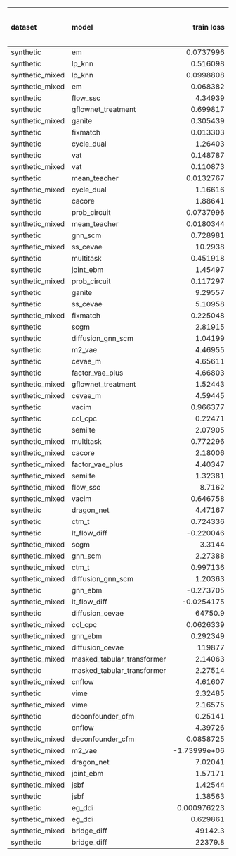 | dataset         | model                      |       train loss |   train treatment accuracy |   train outcome rmse |   train outcome rmse labelled |   train outcome rmse unlabelled |        val loss |   val treatment accuracy |   val outcome rmse |   val outcome rmse labelled |   val outcome rmse unlabelled |
|:----------------|:---------------------------|-----------------:|---------------------------:|---------------------:|------------------------------:|--------------------------------:|----------------:|-------------------------:|-------------------:|----------------------------:|------------------------------:|
| synthetic       | em                         |      0.0737996   |                   0        |            0         |                     0         |                        0        |     0.179143    |                 0        |           0        |                    0        |                      0        |
| synthetic       | lp_knn                     |      0.516098    |                   0.7      |            0         |                     0         |                        0        |     2.30579     |                 0.52     |           0        |                    0        |                      0        |
| synthetic_mixed | lp_knn                     |      0.0998808   |                   0.909091 |            0         |                     0         |                        0        |     9.33078     |                 0.583333 |           0        |                    0        |                      0        |
| synthetic_mixed | em                         |      0.068382    |                   0        |            0         |                     0         |                        0        |     0.128651    |                 0        |           0        |                    0        |                      0        |
| synthetic       | flow_ssc                   |      4.34939     |                   1        |            0.224452  |                     0.224452  |                        0        |     4.56051     |                 0.88     |           0.623845 |                    0.623845 |                      0        |
| synthetic       | gflownet_treatment         |      0.699817    |                   0.46     |            0.211917  |                     0.211917  |                        0        |    24.6287      |                 0.36     |           0.657501 |                    0.657501 |                      0        |
| synthetic_mixed | ganite                     |      0.305439    |                   1        |            0.238845  |                     0.20432   |                        0.23995  |     1.64958     |                 0.926667 |           0.665489 |                    0.623495 |                      0.701048 |
| synthetic       | fixmatch                   |      0.013303    |                   1        |            0.113639  |                     0.113639  |                        0        |     1.82456     |                 0.9      |           0.665946 |                    0.665946 |                      0        |
| synthetic       | cycle_dual                 |      1.26403     |                   1        |            0.0925703 |                     0.0925703 |                        0        |     3.19586     |                 0.94     |           0.675024 |                    0.675024 |                      0        |
| synthetic       | vat                        |      0.148787    |                   1        |            0.133918  |                     0.133918  |                        0        |     0.715834    |                 0.88     |           0.676165 |                    0.676165 |                      0        |
| synthetic_mixed | vat                        |      0.110873    |                   1        |            0.165575  |                     0.11898   |                        0.184815 |     0.756851    |                 0.926667 |           0.682714 |                    0.654224 |                      0.703391 |
| synthetic       | mean_teacher               |      0.0132767   |                   1        |            0.0994482 |                     0.0994482 |                        0        |     1.07853     |                 0.86     |           0.690251 |                    0.690251 |                      0        |
| synthetic_mixed | cycle_dual                 |      1.16616     |                   1        |            0.115465  |                     0.12173   |                        0.126937 |     3.51632     |                 0.926667 |           0.691108 |                    0.690464 |                      0.669373 |
| synthetic       | cacore                     |      1.88641     |                   1        |            0.173097  |                     0.173097  |                        0        |     2.9076      |                 0.88     |           0.693141 |                    0.693141 |                      0        |
| synthetic       | prob_circuit               |      0.0737996   |                   1        |            0.0985023 |                     0.0985023 |                        0        |     0.179143    |                 0.92     |           0.693237 |                    0.693237 |                      0        |
| synthetic_mixed | mean_teacher               |      0.0180344   |                   1        |            0.358218  |                     0.108241  |                        0.429653 |     1.37732     |                 0.926667 |           0.710505 |                    0.609153 |                      0.786365 |
| synthetic       | gnn_scm                    |      0.728981    |                   0.7      |            0.224748  |                     0.224748  |                        0        |     4.00449     |                 0.44     |           0.713541 |                    0.713541 |                      0        |
| synthetic_mixed | ss_cevae                   |     10.2938      |                   1        |            0.37312   |                     0.24383   |                        0.38847  |   118.297       |                 0.926667 |           0.716405 |                    0.696095 |                      0.72712  |
| synthetic       | multitask                  |      0.451918    |                   1        |            0.136935  |                     0.136935  |                        0        |     2.0599      |                 0.88     |           0.725373 |                    0.725373 |                      0        |
| synthetic       | joint_ebm                  |      1.45497     |                   1        |            0.618252  |                     0.618252  |                        0        |     2.45386     |                 0.9      |           0.729752 |                    0.729752 |                      0        |
| synthetic_mixed | prob_circuit               |      0.117297    |                   1        |            0.111319  |                     0.0767366 |                        0.132294 |     0.250892    |                 0.916667 |           0.73231  |                    0.727911 |                      0.736348 |
| synthetic       | ganite                     |      9.29557     |                   1        |            0.161594  |                     0.161594  |                        0        |    12.165       |                 0.84     |           0.739207 |                    0.739207 |                      0        |
| synthetic       | ss_cevae                   |      5.10958     |                   1        |            0.228977  |                     0.228977  |                        0        |    87.283       |                 0.88     |           0.742901 |                    0.742901 |                      0        |
| synthetic_mixed | fixmatch                   |      0.225048    |                   1        |            0.533054  |                     0.0862824 |                        0.707554 |     2.21162     |                 0.786667 |           0.745619 |                    0.68443  |                      0.794785 |
| synthetic       | scgm                       |      2.81915     |                   0.78     |            0.411927  |                     0.411927  |                        0        |     2.97815     |                 0.72     |           0.770881 |                    0.770881 |                      0        |
| synthetic       | diffusion_gnn_scm          |      1.04199     |                   0.72     |            0.240256  |                     0.240256  |                        0        |     2.12698     |                 0.44     |           0.773365 |                    0.773365 |                      0        |
| synthetic       | m2_vae                     |      4.46955     |                   1        |            0.277721  |                     0.277721  |                        0        |     5.94373     |                 0.86     |           0.777458 |                    0.777458 |                      0        |
| synthetic       | cevae_m                    |      4.65611     |                   0.48     |            0.30488   |                     0.30488   |                        0        |     4.75099     |                 0.62     |           0.78288  |                    0.78288  |                      0        |
| synthetic       | factor_vae_plus            |      4.66803     |                   0.46     |            0.338222  |                     0.338222  |                        0        |     4.6601      |                 0.54     |           0.789642 |                    0.789642 |                      0        |
| synthetic_mixed | gflownet_treatment         |      1.52443     |                   1        |            0.389561  |                     0.243719  |                        0.462834 |    11.9016      |                 0.84     |           0.793314 |                    0.763918 |                      0.833832 |
| synthetic_mixed | cevae_m                    |      4.59445     |                   1        |            0.430096  |                     0.290563  |                        0.482257 |     4.79445     |                 0.926667 |           0.7998   |                    0.820365 |                      0.779586 |
| synthetic       | vacim                      |      0.966377    |                   0.48     |            0.532655  |                     0.532655  |                        0        |     1.40789     |                 0.62     |           0.841914 |                    0.841914 |                      0        |
| synthetic       | ccl_cpc                    |      0.22471     |                   1        |            0.617621  |                     0.617621  |                        0        |     0.406904    |                 0.92     |           0.869997 |                    0.869997 |                      0        |
| synthetic       | semiite                    |      2.07905     |                   0.96     |            0.645657  |                     0.645657  |                        0        |     3.63369     |                 0.76     |           0.929403 |                    0.929403 |                      0        |
| synthetic_mixed | multitask                  |      0.772296    |                   1        |            0.943191  |                     0.674468  |                        1.0405   |     2.4896      |                 0.96     |           0.952305 |                    0.870399 |                      0.982984 |
| synthetic_mixed | cacore                     |      2.18006     |                   1        |            0.877234  |                     0.250143  |                        1.15967  |     7.20856     |                 0.666667 |           0.995555 |                    1.01062  |                      1.00713  |
| synthetic_mixed | factor_vae_plus            |      4.40347     |                   0.96     |            0.955099  |                     0.619241  |                        1.15603  |     4.79204     |                 0.726667 |           1.07021  |                    1.1367   |                      0.996769 |
| synthetic_mixed | semiite                    |      1.32381     |                   0.975    |            1.14116   |                     0.432446  |                        1.48379  |     8.79509     |                 0.626667 |           1.07369  |                    1.13017  |                      1.03065  |
| synthetic_mixed | flow_ssc                   |      8.7162      |                   1        |            0.723421  |                     0.691888  |                        0.693896 |    10.7871      |                 0.706667 |           1.08338  |                    1.21218  |                      0.944092 |
| synthetic_mixed | vacim                      |      0.646758    |                   0.73     |            1.07668   |                     0.465684  |                        1.37679  |     1.10098     |                 0.633333 |           1.09119  |                    0.94161  |                      1.20593  |
| synthetic       | dragon_net                 |      4.47167     |                   0.84     |            1.50148   |                     1.50148   |                        0        |     3.9777      |                 0.64     |           1.12363  |                    1.12363  |                      0        |
| synthetic       | ctm_t                      |      0.724336    |                   0.84     |            1.05352   |                     1.05352   |                        0        |     0.693348    |                 0.86     |           1.16841  |                    1.16841  |                      0        |
| synthetic       | lt_flow_diff               |     -0.220046    |                   1        |            0.861684  |                     0.861684  |                        0        |     3.68227     |                 0.92     |           1.18544  |                    1.18544  |                      0        |
| synthetic_mixed | scgm                       |      3.3144      |                   0.843333 |            1.10294   |                     0.669585  |                        1.35013  |     3.9359      |                 0.633333 |           1.21646  |                    1.20646  |                      1.20908  |
| synthetic_mixed | gnn_scm                    |      2.27388     |                   0.933333 |            0.976942  |                     0.952108  |                        0.985135 |     5.90625     |                 0.626667 |           1.2228   |                    1.31434  |                      1.1518   |
| synthetic_mixed | ctm_t                      |      0.997136    |                   0.83     |            1.20529   |                     0.816208  |                        1.41433  |     1.11735     |                 0.74     |           1.27271  |                    1.29155  |                      1.24391  |
| synthetic_mixed | diffusion_gnn_scm          |      1.20363     |                   0.81     |            0.904987  |                     0.844977  |                        0.929849 |     4.80742     |                 0.633333 |           1.33431  |                    1.44485  |                      1.2092   |
| synthetic       | gnn_ebm                    |     -0.273705    |                   1        |            1.28772   |                     1.28772   |                        0        |     5.67042     |                 0.94     |           1.39359  |                    1.39359  |                      0        |
| synthetic_mixed | lt_flow_diff               |     -0.0254175   |                   1        |            1.06355   |                     0.91434   |                        1.00981  |    11.0103      |                 0.926667 |           1.39881  |                    1.40106  |                      1.27213  |
| synthetic       | diffusion_cevae            |  64750.9         |                   0.48     |            1.14857   |                     1.14857   |                        0        | 68019.4         |                 0.62     |           1.44989  |                    1.44989  |                      0        |
| synthetic_mixed | ccl_cpc                    |      0.0626339   |                   0.966667 |            1.11704   |                     0.806784  |                        1.19603  |     1.54205     |                 0.706667 |           1.47315  |                    1.67746  |                      1.2343   |
| synthetic_mixed | gnn_ebm                    |      0.292349    |                   0.74619  |            1.28851   |                     0.845033  |                        1.49965  |     1.27107     |                 0.633333 |           1.55144  |                    1.5992   |                      1.49554  |
| synthetic_mixed | diffusion_cevae            | 119877           |                   0.67619  |            1.18534   |                     1.01339   |                        1.3183   | 51582           |                 0.473333 |           1.60541  |                    1.61138  |                      1.58569  |
| synthetic_mixed | masked_tabular_transformer |      2.14063     |                   0.774286 |            1.23215   |                     0.948513  |                        1.19975  |     3.23844     |                 0.633333 |           1.62161  |                    1.75078  |                      1.45807  |
| synthetic       | masked_tabular_transformer |      2.27514     |                   0.52     |            1.2229    |                     1.2229    |                        0        |     3.58592     |                 0.38     |           1.62208  |                    1.62208  |                      0        |
| synthetic_mixed | cnflow                     |      4.61607     |                   0.206667 |            1.53261   |                     1.23028   |                        1.63065  |     4.72162     |                 0.226667 |           1.73367  |                    1.77611  |                      1.69984  |
| synthetic       | vime                       |      2.32485     |                   0.48     |            1.54348   |                     1.54348   |                        0        |     2.25794     |                 0.62     |           1.74174  |                    1.74174  |                      0        |
| synthetic_mixed | vime                       |      2.16575     |                   0.713333 |            1.56478   |                     1.27304   |                        1.67331  |     2.26584     |                 0.633333 |           1.74174  |                    1.75019  |                      1.73662  |
| synthetic       | deconfounder_cfm           |      0.25141     |                   0.48     |            1.58369   |                     1.58369   |                        0        |     0.273051    |                 0.62     |           1.75291  |                    1.75291  |                      0        |
| synthetic       | cnflow                     |      4.39726     |                   0.48     |            1.55927   |                     1.55927   |                        0        |     4.55207     |                 0.62     |           1.7582   |                    1.7582   |                      0        |
| synthetic_mixed | deconfounder_cfm           |      0.0858725   |                   0.76     |            1.59098   |                     1.22026   |                        1.74352  |     0.115185    |                 0.633333 |           1.7788   |                    1.78922  |                      1.77365  |
| synthetic_mixed | m2_vae                     |     -1.73999e+06 |                   0.25     |            1.6679    |                     1.29883   |                        1.88316  |    -1.13956e+06 |                 0.366667 |           1.82188  |                    1.74057  |                      1.89479  |
| synthetic_mixed | dragon_net                 |      7.02041     |                   0.73     |            1.7017    |                     1.98518   |                        1.32304  |    12.691       |                 0.333333 |           2.06082  |                    2.40905  |                      1.63577  |
| synthetic_mixed | joint_ebm                  |      1.57171     |                   1        |            2.01383   |                     2.37316   |                        1.5761   |     2.37478     |                 0.926667 |           2.09212  |                    1.97969  |                      2.06731  |
| synthetic_mixed | jsbf                       |      1.42544     |                   0.714286 |            2.42526   |                     1.84503   |                        2.52402  |     1.28218     |                 0.633333 |           2.32373  |                    1.91734  |                      2.69545  |
| synthetic       | jsbf                       |      1.38563     |                   0.48     |            2.34233   |                     2.34233   |                        0        |     1.45975     |                 0.62     |           2.33173  |                    2.33173  |                      0        |
| synthetic       | eg_ddi                     |      0.000976223 |                   1        |            4.4889    |                     4.4889    |                        0        |     0.241871    |                 0.92     |           3.64736  |                    3.64736  |                      0        |
| synthetic_mixed | eg_ddi                     |      0.629861    |                   0.73     |           11.3163    |                     9.34903   |                       12.6754   |     1.00234     |                 0.633333 |          10.7063   |                    8.49518  |                     12.4254   |
| synthetic_mixed | bridge_diff                |  49142.3         |                   1        |          121.014     |                    62.844     |                      150.192    | 57195.5         |                 0.926667 |          97.8874   |                   79.6256   |                    108.589    |
| synthetic       | bridge_diff                |  22379.8         |                   1        |           92.4967    |                    92.4967    |                        0        |  9115.75        |                 0.9      |         120.896    |                  120.896    |                      0        |